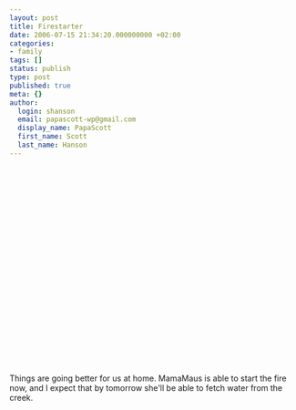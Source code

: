 ```yaml
---
layout: post
title: Firestarter
date: 2006-07-15 21:34:20.000000000 +02:00
categories:
- family
tags: []
status: publish
type: post
published: true
meta: {}
author:
  login: shanson
  email: papascott-wp@gmail.com
  display_name: PapaScott
  first_name: Scott
  last_name: Hanson
---
```

<p><object width="425" height="350"><param name="movie" value="http://www.youtube.com/v/kRoaTsN7fk0&autostart=1" /><embed src="http://www.youtube.com/v/kRoaTsN7fk0&autostart=1" type="application/x-shockwave-flash" width="500" height="350"></embed></object></p>
<p>Things are going better for us at home. MamaMaus is able to start the fire now, and I expect that by tomorrow she'll be able to fetch water from the creek.</p>
